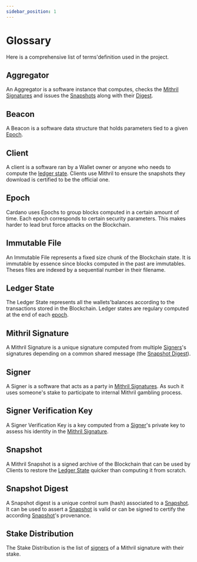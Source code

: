 ```yaml
---
sidebar_position: 1
---
```


# Glossary

Here is a comprehensive list of terms'definition used in the project.

## Aggregator

An Aggregator is a software instance that computes, checks the [Mithril Signatures](#mithril-signature) and issues the [Snapshots](#snapshot) along with their [Digest](#snapshot-digest).

## Beacon

A Beacon is a software data structure that holds parameters tied to a given [Epoch](#epoch).

## Client

A client is a software ran by a Wallet owner or anyone who needs to compute the [ledger state](#ledger-state). Clients use Mithril to ensure the snapshots they download is certified to be the official one.

## Epoch

Cardano uses Epochs to group blocks computed in a certain amount of time. Each epoch corresponds to certain security parameters. This makes harder to lead brut force attacks on the Blockchain.

## Immutable File

An Immutable File represents a fixed size chunk of the Blockchain state. It is immutable by essence since blocks computed in the past are immutables. Theses files are indexed by a sequential number in their filename.

## Ledger State

The Ledger State represents all the wallets'balances according to the transactions stored in the Blockchain. Ledger states are regulary computed at the end of each [epoch](#epoch).

## Mithril Signature

A Mithril Signature is a unique signature computed from multiple [Signers](#signer)'s signatures depending on a common shared message (the [Snapshot Digest](#snapshot-digest)).

## Signer

A Signer is a software that acts as a party in [Mithril Signatures](#mithril-signature). As such it uses someone's stake to participate to internal Mithril gambling process.

## Signer Verification Key

A Signer Verification Key is a key computed from a [Signer](#signer)'s private key to assess his identity in the [Mithril Signature](#mithril-signature).

## Snapshot

A Mithril Snapshot is a signed archive of the Blockchain that can be used by Clients to restore the [Ledger State](#ledger-state) quicker than computing it from scratch.

## Snapshot Digest

A Snapshot digest is a unique control sum (hash) associated to a [Snapshot](#snapshot). It can be used to assert a [Snapshot](#snapshot) is valid or can be signed to certify the according [Snapshot](#snapshot)'s provenance.

## Stake Distribution

The Stake Distribution is the list of [signers](#signer) of a Mithril signature with their stake.